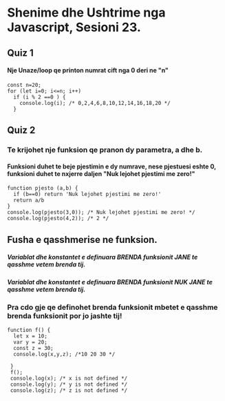 # Shenime dhe Ushtrime nga Javascript, Sesioni 23.

## Quiz 1
#### Nje Unaze/loop qe printon numrat cift nga 0 deri ne "n"
```
const n=20;
for (let i=0; i<=n; i++)
  if (i % 2 ==0 ) {
    console.log(i); /* 0,2,4,6,8,10,12,14,16,18,20 */
  }
```
## Quiz 2
### Te krijohet nje funksion qe pranon dy parametra, a dhe b.
#### Funksioni duhet te beje pjestimin e dy numrave, nese pjestuesi eshte 0, funksioni duhet te nxjerre daljen "Nuk lejohet pjestimi me zero!"
```
function pjesto (a,b) {
  if (b==0) return 'Nuk lejohet pjestimi me zero!'
  return a/b
}
console.log(pjesto(3,0)); /* Nuk lejohet pjestimi me zero! */
console.log(pjesto(4,2)); /* 2 */
```
## Fusha e qasshmerise ne funksion.
##### Variablat dhe konstantet e definuara **BRENDA** funksionit **JANE** te qasshme vetem brenda tij. 
##### Variablat dhe konstantet e definuara **BRENDA** funksionit **NUK JANE** te qasshme vetem brenda tij. 
### Pra cdo gje qe definohet brenda funksionit mbetet e qasshme brenda funksionit por jo jashte tij!
```
function f() {
  let x = 10;
  var y = 20;
  const z = 30;
  console.log(x,y,z); /*10 20 30 */

 }
 f();
 console.log(x); /* x is not defined */
 console.log(y); /* y is not defined */
 console.log(z); /* z is not defined */
```